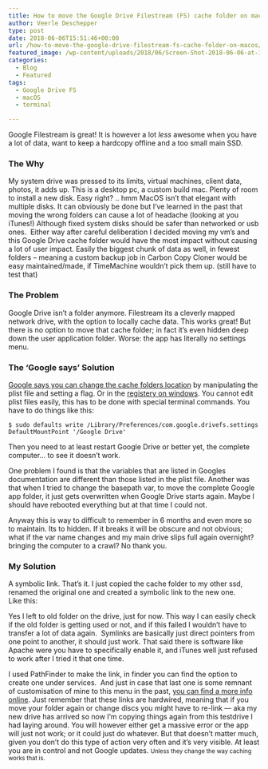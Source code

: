 ```yaml
---
title: How to move the Google Drive Filestream (FS) cache folder on macOS
author: Veerle Deschepper
type: post
date: 2018-06-06T15:51:46+00:00
url: /how-to-move-the-google-drive-filestream-fs-cache-folder-on-macos/
featured_image: /wp-content/uploads/2018/06/Screen-Shot-2018-06-06-at-16.54.24.png
categories:
  - Blog
  - Featured
tags:
  - Google Drive FS
  - macOS
  - terminal

---
```

Google Filestream is great! It is however a lot _less_ awesome when you have a lot of data, want to keep a hardcopy offline and a too small main SSD.

### The Why

My system drive was pressed to its limits, virtual machines, client data, photos, it adds up. This is a desktop pc, a custom build mac. Plenty of room to install a new disk. Easy right? .. hmm MacOS isn&#8217;t that elegant with multiple disks. It can obviously be done but I&#8217;ve learned in the past that moving the wrong folders can cause a lot of headache (looking at you iTunes!) Although fixed system disks should be safer than networked or usb ones.  Either way after careful deliberation I decided moving my vm&#8217;s and this Google Drive cache folder would have the most impact without causing a lot of user impact. Easily the biggest chunk of data as well, in fewest folders &#8211; meaning a custom backup job in Carbon Copy Cloner would be easy maintained/made, if TimeMachine wouldn&#8217;t pick them up. (still have to test that)

### The Problem

Google Drive isn&#8217;t a folder anymore. Filestream its a cleverly mapped network drive, with the option to locally cache data. This works great! But there is no option to move that cache folder; in fact it&#8217;s even hidden deep down the user application folder. Worse: the app has literally no settings menu.

### The &#8216;Google says&#8217; Solution

[Google says you can change the cache folders location][1] by manipulating the plist file and setting a flag. Or in the [registery on windows][2]. You cannot edit plist files easily, this has to be done with special terminal commands. You have to do things like this:

```shell
$ sudo defaults write /Library/Preferences/com.google.drivefs.settings DefaultMountPoint '/Google Drive'
``` 

Then you need to at least restart Google Drive or better yet, the complete computer&#8230; to see it doesn&#8217;t work.

One problem I found is that the variables that are listed in Googles documentation are different than those listed in the plist file. Another was that when I tried to change the basepath var, to move the complete Google app folder, it just gets overwritten when Google Drive starts again. Maybe I should have rebooted everything but at that time I could not.

Anyway this is way to difficult to remember in 6 months and even more so to maintain. Its to hidden. If it breaks it will be obscure and not obvious; what if the var name changes and my main drive slips full again overnight? bringing the computer to a crawl? No thank you.

### My Solution

<div class="rounded-md bg-opacity-25 bg-purple-600 py-4 px-6 mb-3 flex justify-center items-center">A symbolic link. That&#8217;s it. I just copied the cache folder to my other ssd, renamed the original one and created a symbolic link to the new one.</div> Like this:

<nuxt-image src="/img/screenshot-link-google-drive.png"></nuxt-image>


Yes I left to old folder on the drive, just for now. This way I can easily check if the old folder is getting used or not, and if this failed I wouldn&#8217;t have to transfer a lot of data again.  Symlinks are basically just direct pointers from one point to another, it should just work. That said there is software like Apache were you have to specifically enable it, and iTunes well just refused to work after I tried it that one time.

I used PathFinder to make the link, in finder you can find the option to create one under services.  And just in case that last one is some remnant of customisation of mine to this menu in the past, [you can find a more info online][3]. Just remember that these links are hardwired, meaning that if you move your folder again or change discs you might have to re-link &#8212; aka my new drive has arrived so now I&#8217;m copying things again from this testdrive I had laying around. You will however either get a massive error or the app will just not work; or it could just do whatever. But that doesn&#8217;t matter much, given you don&#8217;t do this type of action very often and it&#8217;s very visible. At least you are in control and not Google updates. <small>Unless they change the way caching works that is.</small>

 [1]: https://support.google.com/a/answer/7644837?hl=en
 [2]: https://productforums.google.com/forum/#!topic/apps/LJmatPtG0iE
 [3]: https://osxdaily.com/2015/08/06/make-symbolic-links-command-line-mac-os-x/
